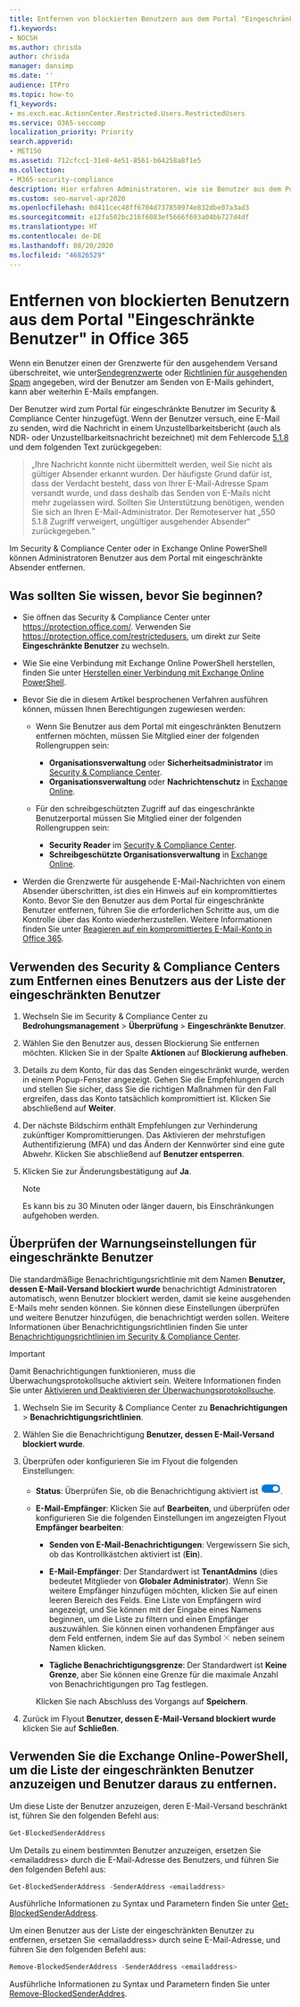 ```yaml
---
title: Entfernen von blockierten Benutzern aus dem Portal "Eingeschränkte Benutzer"
f1.keywords:
- NOCSH
ms.author: chrisda
author: chrisda
manager: dansimp
ms.date: ''
audience: ITPro
ms.topic: how-to
f1_keywords:
- ms.exch.eac.ActionCenter.Restricted.Users.RestrictedUsers
ms.service: O365-seccomp
localization_priority: Priority
search.appverid:
- MET150
ms.assetid: 712cfcc1-31e8-4e51-8561-b64258a8f1e5
ms.collection:
- M365-security-compliance
description: Hier erfahren Administratoren, wie sie Benutzer aus dem Portal für eingeschränkte Benutzer in Office 365 entfernen können. Benutzer werden aufgrund des Versands von ausgehenden Spamnachrichten zum Portal für eingeschränkte Benutzer hinzugefügt, in der Regel als Folge einer Kontokompromittierung.
ms.custom: seo-marvel-apr2020
ms.openlocfilehash: 0d411cec48ff6704d737850974e832dbe07a3ad3
ms.sourcegitcommit: e12fa502bc216f6083ef5666f693a04bb727d4df
ms.translationtype: HT
ms.contentlocale: de-DE
ms.lasthandoff: 08/20/2020
ms.locfileid: "46826529"
---
```

# <a name="remove-blocked-users-from-the-restricted-users-portal-in-office-365"></a>Entfernen von blockierten Benutzern aus dem Portal "Eingeschränkte Benutzer" in Office 365

Wenn ein Benutzer einen der Grenzwerte für den ausgehendem Versand überschreitet, wie unter[Sendegrenzwerte](https://docs.microsoft.com/office365/servicedescriptions/exchange-online-service-description/exchange-online-limits#sending-limits-across-office-365-options) oder [Richtlinien für ausgehenden Spam](configure-the-outbound-spam-policy.md) angegeben, wird der Benutzer am Senden von E-Mails gehindert, kann aber weiterhin E-Mails empfangen.

Der Benutzer wird zum Portal für eingeschränkte Benutzer im Security & Compliance Center hinzugefügt. Wenn der Benutzer versuch, eine E-Mail zu senden, wird die Nachricht in einem Unzustellbarkeitsbericht (auch als NDR- oder Unzustellbarkeitsnachricht bezeichnet) mit dem Fehlercode [5.1.8](https://docs.microsoft.com/Exchange/mail-flow-best-practices/non-delivery-reports-in-exchange-online/fix-error-code-5-1-8-in-exchange-online) und dem folgenden Text zurückgegeben:

> „Ihre Nachricht konnte nicht übermittelt werden, weil Sie nicht als gültiger Absender erkannt wurden. Der häufigste Grund dafür ist, dass der Verdacht besteht, dass von Ihrer E-Mail-Adresse Spam versandt wurde, und dass deshalb das Senden von E-Mails nicht mehr zugelassen wird.  Sollten Sie Unterstützung benötigen, wenden Sie sich an Ihren E-Mail-Administrator. Der Remoteserver hat „550 5.1.8 Zugriff verweigert, ungültiger ausgehender Absender“ zurückgegeben.“

Im Security & Compliance Center oder in Exchange Online PowerShell können Administratoren Benutzer aus dem Portal mit eingeschränkte Absender entfernen.

## <a name="what-do-you-need-to-know-before-you-begin"></a>Was sollten Sie wissen, bevor Sie beginnen?

- Sie öffnen das Security & Compliance Center unter <https://protection.office.com/>. Verwenden Sie <https://protection.office.com/restrictedusers>, um direkt zur Seite **Eingeschränkte Benutzer** zu wechseln.

- Wie Sie eine Verbindung mit Exchange Online PowerShell herstellen, finden Sie unter [Herstellen einer Verbindung mit Exchange Online PowerShell](https://docs.microsoft.com/powershell/exchange/connect-to-exchange-online-powershell).

- Bevor Sie die in diesem Artikel besprochenen Verfahren ausführen können, müssen Ihnen Berechtigungen zugewiesen werden:

  - Wenn Sie Benutzer aus dem Portal mit eingeschränkten Benutzern entfernen möchten, müssen Sie Mitglied einer der folgenden Rollengruppen sein:

    - **Organisationsverwaltung** oder **Sicherheitsadministrator** im [Security & Compliance Center](permissions-in-the-security-and-compliance-center.md).
    - **Organisationsverwaltung** oder **Nachrichtenschutz** in [Exchange Online](https://docs.microsoft.com/Exchange/permissions-exo/permissions-exo#role-groups).

  - Für den schreibgeschützten Zugriff auf das eingeschränkte Benutzerportal müssen Sie Mitglied einer der folgenden Rollengruppen sein:

    - **Security Reader** im [Security & Compliance Center](permissions-in-the-security-and-compliance-center.md).
    - **Schreibgeschützte Organisationsverwaltung** in [Exchange Online](https://docs.microsoft.com/Exchange/permissions-exo/permissions-exo#role-groups).

- Werden die Grenzwerte für ausgehende E-Mail-Nachrichten von einem Absender überschritten, ist dies ein Hinweis auf ein kompromittiertes Konto. Bevor Sie den Benutzer aus dem Portal für eingeschränkte Benutzer entfernen, führen Sie die erforderlichen Schritte aus, um die Kontrolle über das Konto wiederherzustellen. Weitere Informationen finden Sie unter [Reagieren auf ein kompromittiertes E-Mail-Konto in Office 365](responding-to-a-compromised-email-account.md).

## <a name="use-the-security--compliance-center-to-remove-a-user-from-the-restricted-users-list"></a>Verwenden des Security & Compliance Centers zum Entfernen eines Benutzers aus der Liste der eingeschränkten Benutzer

1. Wechseln Sie im Security & Compliance Center zu **Bedrohungsmanagement** \> **Überprüfung** \> **Eingeschränkte Benutzer**.

2. Wählen Sie den Benutzer aus, dessen Blockierung Sie entfernen möchten. Klicken Sie in der Spalte **Aktionen** auf **Blockierung aufheben**.

3. Details zu dem Konto, für das das Senden eingeschränkt wurde, werden in einem Popup-Fenster angezeigt. Gehen Sie die Empfehlungen durch und stellen Sie sicher, dass Sie die richtigen Maßnahmen für den Fall ergreifen, dass das Konto tatsächlich kompromittiert ist. Klicken Sie abschließend auf **Weiter**.

4. Der nächste Bildschirm enthält Empfehlungen zur Verhinderung zukünftiger Kompromittierungen. Das Aktivieren der mehrstufigen Authentifizierung (MFA) und das Ändern der Kennwörter sind eine gute Abwehr. Klicken Sie abschließend auf **Benutzer entsperren**.

5. Klicken Sie zur Änderungsbestätigung auf **Ja**.

   > [!NOTE]
   > Es kann bis zu 30 Minuten oder länger dauern, bis Einschränkungen aufgehoben werden.

## <a name="verify-the-alert-settings-for-restricted-users"></a>Überprüfen der Warnungseinstellungen für eingeschränkte Benutzer

Die standardmäßige Benachrichtigungsrichtlinie mit dem Namen **Benutzer, dessen E-Mail-Versand blockiert wurde** benachrichtigt Administratoren automatisch, wenn Benutzer blockiert werden, damit sie keine ausgehenden E-Mails mehr senden können. Sie können diese Einstellungen überprüfen und weitere Benutzer hinzufügen, die benachrichtigt werden sollen. Weitere Informationen über Benachrichtigungsrichtlinien finden Sie unter [Benachrichtigungsrichtlinien im Security & Compliance Center](../../compliance/alert-policies.md).

> [!IMPORTANT]
> Damit Benachrichtigungen funktionieren, muss die Überwachungsprotokollsuche aktiviert sein. Weitere Informationen finden Sie unter [Aktivieren und Deaktivieren der Überwachungsprotokollsuche](../../compliance/turn-audit-log-search-on-or-off.md).

1. Wechseln Sie im Security & Compliance Center zu **Benachrichtigungen** \> **Benachrichtigungsrichtlinien**.

2. Wählen Sie die Benachrichtigung **Benutzer, dessen E-Mail-Versand blockiert wurde**.

3. Überprüfen oder konfigurieren Sie im Flyout die folgenden Einstellungen:

   - **Status**: Überprüfen Sie, ob die Benachrichtigung aktiviert ist ![Aktiviert](../../media/963dfcd0-1765-4306-bcce-c3008c4406b9.png).

   - **E-Mail-Empfänger**: Klicken Sie auf **Bearbeiten**, und überprüfen oder konfigurieren Sie die folgenden Einstellungen im angezeigten Flyout **Empfänger bearbeiten**:

     - **Senden von E-Mail-Benachrichtigungen**: Vergewissern Sie sich, ob das Kontrollkästchen aktiviert ist (**Ein**).

     - **E-Mail-Empfänger**: Der Standardwert ist **TenantAdmins** (dies bedeutet Mitglieder von **Globaler Administrator**). Wenn Sie weitere Empfänger hinzufügen möchten, klicken Sie auf einen leeren Bereich des Felds. Eine Liste von Empfängern wird angezeigt, und Sie können mit der Eingabe eines Namens beginnen, um die Liste zu filtern und einen Empfänger auszuwählen. Sie können einen vorhandenen Empfänger aus dem Feld entfernen, indem Sie auf das Symbol ![Entfernen](../../media/scc-remove-icon.png) neben seinem Namen klicken.

     - **Tägliche Benachrichtigungsgrenze**: Der Standardwert ist **Keine Grenze**, aber Sie können eine Grenze für die maximale Anzahl von Benachrichtigungen pro Tag festlegen.

     Klicken Sie nach Abschluss des Vorgangs auf **Speichern**.

4. Zurück im Flyout **Benutzer, dessen E-Mail-Versand blockiert wurde** klicken Sie auf **Schließen**.

## <a name="use-exchange-online-powershell-to-view-and-remove-users-from-the-restricted-users-list"></a>Verwenden Sie die Exchange Online-PowerShell, um die Liste der eingeschränkten Benutzer anzuzeigen und Benutzer daraus zu entfernen.

Um diese Liste der Benutzer anzuzeigen, deren E-Mail-Versand beschränkt ist, führen Sie den folgenden Befehl aus:

```powershell
Get-BlockedSenderAddress
```

Um Details zu einem bestimmten Benutzer anzuzeigen, ersetzen Sie \<emailaddress\> durch die E-Mail-Adresse des Benutzers, und führen Sie den folgenden Befehl aus:

```powershell
Get-BlockedSenderAddress -SenderAddress <emailaddress>
```

Ausführliche Informationen zu Syntax und Parametern finden Sie unter [Get-BlockedSenderAddress](https://docs.microsoft.com/powershell/module/exchange/get-blockedsenderaddress).

Um einen Benutzer aus der Liste der eingeschränkten Benutzer zu entfernen, ersetzen Sie \<emailaddress\> durch seine E-Mail-Adresse, und führen Sie den folgenden Befehl aus:

```powershell
Remove-BlockedSenderAddress -SenderAddress <emailaddress>
```

Ausführliche Informationen zu Syntax und Parametern finden Sie unter [Remove-BlockedSenderAddres](https://docs.microsoft.com/powershell/module/exchange/remove-blockedsenderaddress).
